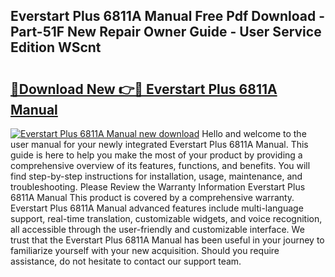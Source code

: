## Everstart Plus 6811A Manual Free Pdf Download - Part-51F New Repair Owner Guide - User Service Edition WScnt

# <h2><a href="http://bc45770.oget.top/?id=Everstart+Plus+6811A+Manual">🔗Download New 👉🔴 Everstart Plus 6811A Manual</a></h2>

[![Everstart Plus 6811A Manual new download](https://i.imgur.com/5g1atiW.png)](http://bc45770.oget.top/?id=Everstart+Plus+6811A+Manual)
Hello and welcome to the user manual for your newly integrated Everstart Plus 6811A Manual. This guide is here to help you make the most of your product by providing a comprehensive overview of its features, functions, and benefits. You will find step-by-step instructions for installation, usage, maintenance, and troubleshooting. Please Review the Warranty Information Everstart Plus 6811A Manual This product is covered by a comprehensive warranty. Everstart Plus 6811A Manual advanced features include multi-language support, real-time translation, customizable widgets, and voice recognition, all accessible through the user-friendly and customizable interface. We trust that the Everstart Plus 6811A Manual has been useful in your journey to familiarize yourself with your new acquisition. Should you require assistance, do not hesitate to contact our support team.
